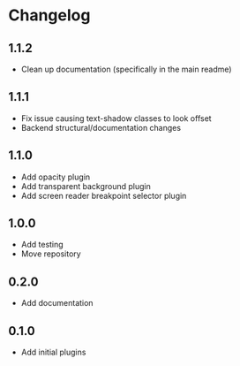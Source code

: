 # Changelog

## 1.1.2

- Clean up documentation (specifically in the main readme)

## 1.1.1

- Fix issue causing text-shadow classes to look offset
- Backend structural/documentation changes

## 1.1.0

- Add opacity plugin
- Add transparent background plugin
- Add screen reader breakpoint selector plugin

## 1.0.0

- Add testing
- Move repository

## 0.2.0

- Add documentation

## 0.1.0

- Add initial plugins
